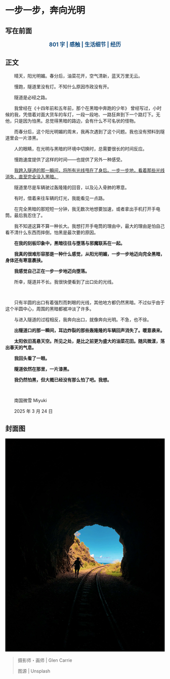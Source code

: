 # 一步一步，奔向光明

## 写在前面

<p style="color:#0f4c81; text-align:center; font-weight:bold; font-size:larger;">801 字 | 感触 | 生活细节 | 经历</p>

## 正文

　　晴天，阳光明媚。春分后，油菜花开，空气清新，蓝天万里无云。

　　慢跑，隧道里没有灯。不知什么原因市政没有开。

　　隧道是必经之路。

　　我曾经在《十四年前和五年前，那个在黑暗中奔跑的少年》 曾经写过，小时候的我，凭借着对面大货车的车灯，一段一段地、一路狂奔到下一个路灯下。无他，只是因为怕黑。总觉得黑暗的路边，会有什么不可名状的怪物。

　　而春分后，这个阳光明媚的周末，我再次遇到了这个问题。我也没有预料到隧道里会一片漆黑。

　　人的眼睛，在光明与黑暗的环境中切换时，总需要很长的时间反应。

　　慢跑速度提供了这样的时间——也提供了另外一种感受。

　　<u>我跨入隧道的那一瞬间，将所有光线甩在了身后。一步一步地，看着那些光线消失，直至完全没入黑暗。</u>

　　隧道里尽是车辆驶过轰隆隆的回音，以及沁入骨肺的寒意。

　　有时，借着来往车辆的灯光，我能看见一点路。

　　在完全黑暗的那短短一分钟，我无数次地想要加速，或者拿出手机打开手电筒。最后我忍住了。

　　我不知道这算不算一种长大。我想打开手电筒的理由中，最大的理由是怕自己看不清什么东西而摔倒，怕黑是最次要的原因。

　　**在我的刻板印象中，黑暗往往与堕落与邪魔联系在一起。**

　　**我真的很难形容那是一种什么感觉，从阳光明媚，一步一步地迈向完全黑暗，身体还有寒意裹挟。**

　　**我感觉自己正在一步一步地迈向堕落。**

　　所幸，隧道并不长。我很快便看到了出口处的光线。

<br />

　　只有半圆的出口有着强烈而刺眼的光线，其他地方都仍然黑暗。不过似乎由于这个半圆中心，周围的黑暗都被冲淡了许多。

　　与进入隧道的过程相反，我奔向出口，就像奔向光明。不急，也不徐。

　　**出隧道口的那一瞬间，耳边炸裂的那些轰隆隆的车辆回声消失了。暖意袭来。**

　　**太阳依旧高悬天空。所见之处，是比之前更为盛大的油菜花田。随风微漾，荡出春天的气息。**

　　**我回头看了一眼。**

　　**隧道依然在那里，一片漆黑。**

　　**我仍然怕黑，但大概已经没有那么怕了吧。我想。**

<br />

　　南国微雪 Miyuki

　　2025 年 3 月 24 日

## 封面图

![](https://raw.githubusercontent.com/TinySnow/GithubImageHosting/main/blog/articles/literature/glen-carrie-kRPCYWG5N3Q-unsplash.jpg)

> 摄影师・画师 | Glen Carrie
>
> 图源 | Unsplash